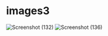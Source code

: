 # images3
![Screenshot (132)](https://github.com/nakulvsalat/images3/assets/78478397/b900a237-4e8a-4a44-b7e5-700a535d9449)
![Screenshot (136)](https://github.com/nakulvsalat/images3/assets/78478397/6f27585d-6c42-41b7-9ec9-1d7f9fed9a5c)
